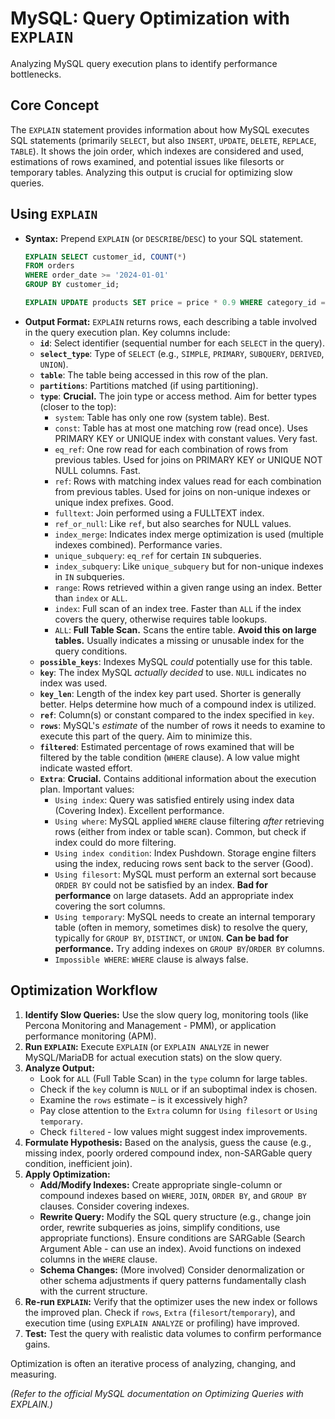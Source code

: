 # MySQL: Query Optimization with `EXPLAIN`

Analyzing MySQL query execution plans to identify performance bottlenecks.

## Core Concept

The `EXPLAIN` statement provides information about how MySQL executes SQL statements (primarily `SELECT`, but also `INSERT`, `UPDATE`, `DELETE`, `REPLACE`, `TABLE`). It shows the join order, which indexes are considered and used, estimations of rows examined, and potential issues like filesorts or temporary tables. Analyzing this output is crucial for optimizing slow queries.

## Using `EXPLAIN`

*   **Syntax:** Prepend `EXPLAIN` (or `DESCRIBE`/`DESC`) to your SQL statement.
    ```sql
    EXPLAIN SELECT customer_id, COUNT(*)
    FROM orders
    WHERE order_date >= '2024-01-01'
    GROUP BY customer_id;

    EXPLAIN UPDATE products SET price = price * 0.9 WHERE category_id = 10;
    ```
*   **Output Format:** `EXPLAIN` returns rows, each describing a table involved in the query execution plan. Key columns include:
    *   **`id`**: Select identifier (sequential number for each `SELECT` in the query).
    *   **`select_type`**: Type of `SELECT` (e.g., `SIMPLE`, `PRIMARY`, `SUBQUERY`, `DERIVED`, `UNION`).
    *   **`table`**: The table being accessed in this row of the plan.
    *   **`partitions`**: Partitions matched (if using partitioning).
    *   **`type`**: **Crucial.** The join type or access method. Aim for better types (closer to the top):
        *   `system`: Table has only one row (system table). Best.
        *   `const`: Table has at most one matching row (read once). Uses PRIMARY KEY or UNIQUE index with constant values. Very fast.
        *   `eq_ref`: One row read for each combination of rows from previous tables. Used for joins on PRIMARY KEY or UNIQUE NOT NULL columns. Fast.
        *   `ref`: Rows with matching index values read for each combination from previous tables. Used for joins on non-unique indexes or unique index prefixes. Good.
        *   `fulltext`: Join performed using a FULLTEXT index.
        *   `ref_or_null`: Like `ref`, but also searches for NULL values.
        *   `index_merge`: Indicates index merge optimization is used (multiple indexes combined). Performance varies.
        *   `unique_subquery`: `eq_ref` for certain `IN` subqueries.
        *   `index_subquery`: Like `unique_subquery` but for non-unique indexes in `IN` subqueries.
        *   `range`: Rows retrieved within a given range using an index. Better than `index` or `ALL`.
        *   `index`: Full scan of an index tree. Faster than `ALL` if the index covers the query, otherwise requires table lookups.
        *   `ALL`: **Full Table Scan.** Scans the entire table. **Avoid this on large tables.** Usually indicates a missing or unusable index for the query conditions.
    *   **`possible_keys`**: Indexes MySQL *could* potentially use for this table.
    *   **`key`**: The index MySQL *actually decided* to use. `NULL` indicates no index was used.
    *   **`key_len`**: Length of the index key part used. Shorter is generally better. Helps determine how much of a compound index is utilized.
    *   **`ref`**: Column(s) or constant compared to the index specified in `key`.
    *   **`rows`**: MySQL's *estimate* of the number of rows it needs to examine to execute this part of the query. Aim to minimize this.
    *   **`filtered`**: Estimated percentage of rows examined that will be filtered by the table condition (`WHERE` clause). A low value might indicate wasted effort.
    *   **`Extra`**: **Crucial.** Contains additional information about the execution plan. Important values:
        *   `Using index`: Query was satisfied entirely using index data (Covering Index). Excellent performance.
        *   `Using where`: MySQL applied `WHERE` clause filtering *after* retrieving rows (either from index or table scan). Common, but check if index could do more filtering.
        *   `Using index condition`: Index Pushdown. Storage engine filters using the index, reducing rows sent back to the server (Good).
        *   `Using filesort`: MySQL must perform an external sort because `ORDER BY` could not be satisfied by an index. **Bad for performance** on large datasets. Add an appropriate index covering the sort columns.
        *   `Using temporary`: MySQL needs to create an internal temporary table (often in memory, sometimes disk) to resolve the query, typically for `GROUP BY`, `DISTINCT`, or `UNION`. **Can be bad for performance.** Try adding indexes on `GROUP BY`/`ORDER BY` columns.
        *   `Impossible WHERE`: `WHERE` clause is always false.

## Optimization Workflow

1.  **Identify Slow Queries:** Use the slow query log, monitoring tools (like Percona Monitoring and Management - PMM), or application performance monitoring (APM).
2.  **Run `EXPLAIN`:** Execute `EXPLAIN` (or `EXPLAIN ANALYZE` in newer MySQL/MariaDB for actual execution stats) on the slow query.
3.  **Analyze Output:**
    *   Look for `ALL` (Full Table Scan) in the `type` column for large tables.
    *   Check if the `key` column is `NULL` or if an suboptimal index is chosen.
    *   Examine the `rows` estimate – is it excessively high?
    *   Pay close attention to the `Extra` column for `Using filesort` or `Using temporary`.
    *   Check `filtered` - low values might suggest index improvements.
4.  **Formulate Hypothesis:** Based on the analysis, guess the cause (e.g., missing index, poorly ordered compound index, non-SARGable query condition, inefficient join).
5.  **Apply Optimization:**
    *   **Add/Modify Indexes:** Create appropriate single-column or compound indexes based on `WHERE`, `JOIN`, `ORDER BY`, and `GROUP BY` clauses. Consider covering indexes.
    *   **Rewrite Query:** Modify the SQL query structure (e.g., change join order, rewrite subqueries as joins, simplify conditions, use appropriate functions). Ensure conditions are SARGable (Search Argument Able - can use an index). Avoid functions on indexed columns in the `WHERE` clause.
    *   **Schema Changes:** (More involved) Consider denormalization or other schema adjustments if query patterns fundamentally clash with the current structure.
6.  **Re-run `EXPLAIN`:** Verify that the optimizer uses the new index or follows the improved plan. Check if `rows`, `Extra` (`filesort`/`temporary`), and execution time (using `EXPLAIN ANALYZE` or profiling) have improved.
7.  **Test:** Test the query with realistic data volumes to confirm performance gains.

Optimization is often an iterative process of analyzing, changing, and measuring.

*(Refer to the official MySQL documentation on Optimizing Queries with EXPLAIN.)*